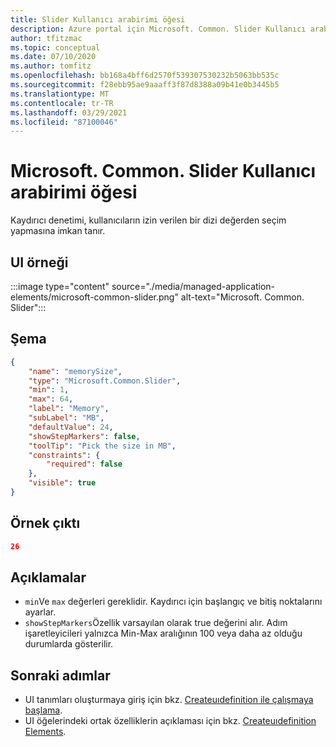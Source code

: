 ```yaml
---
title: Slider Kullanıcı arabirimi öğesi
description: Azure portal için Microsoft. Common. Slider Kullanıcı arabirimi öğesini açıklar. Kullanıcıların bir seçenek aralığından bir değer ayarlamanızı sağlar.
author: tfitzmac
ms.topic: conceptual
ms.date: 07/10/2020
ms.author: tomfitz
ms.openlocfilehash: bb168a4bff6d2570f539307530232b5063bb535c
ms.sourcegitcommit: f28ebb95ae9aaaff3f87d8388a09b41e0b3445b5
ms.translationtype: MT
ms.contentlocale: tr-TR
ms.lasthandoff: 03/29/2021
ms.locfileid: "87100046"
---
```

# <a name="microsoftcommonslider-ui-element"></a>Microsoft. Common. Slider Kullanıcı arabirimi öğesi

Kaydırıcı denetimi, kullanıcıların izin verilen bir dizi değerden seçim yapmasına imkan tanır.

## <a name="ui-sample"></a>UI örneği

:::image type="content" source="./media/managed-application-elements/microsoft-common-slider.png" alt-text="Microsoft. Common. Slider":::

## <a name="schema"></a>Şema

```json
{
    "name": "memorySize",
    "type": "Microsoft.Common.Slider",
    "min": 1,
    "max": 64,
    "label": "Memory",
    "subLabel": "MB",
    "defaultValue": 24,
    "showStepMarkers": false,
    "toolTip": "Pick the size in MB",
    "constraints": {
        "required": false
    },
    "visible": true
}
```

## <a name="sample-output"></a>Örnek çıktı

```json
26
```

## <a name="remarks"></a>Açıklamalar

- `min`Ve `max` değerleri gereklidir. Kaydırıcı için başlangıç ve bitiş noktalarını ayarlar.
- `showStepMarkers`Özellik varsayılan olarak true değerini alır. Adım işaretleyicileri yalnızca Min-Max aralığının 100 veya daha az olduğu durumlarda gösterilir.


## <a name="next-steps"></a>Sonraki adımlar

* UI tanımları oluşturmaya giriş için bkz. [Createuıdefinition ile çalışmaya başlama](create-uidefinition-overview.md).
* UI öğelerindeki ortak özelliklerin açıklaması için bkz. [Createuıdefinition Elements](create-uidefinition-elements.md).

